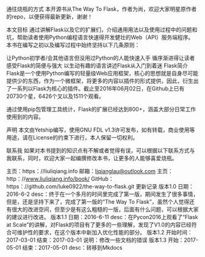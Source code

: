 通往烧瓶的方式
本开源书从The Way To Flask，作者为尚，欢迎大家明星原作者的repo，以便获得最新更新，谢谢！

本文目标
通过讲解Flask以及它的扩展们，介绍通用用法以及使用过程中的问题和坑，帮助读者使用Python编程语言快速得开发健壮的Web（API）服务端程序。本书在编写之初以及编写过程中始终坚持以下几条原则：

让Python初学者/会其他语言但没用过Python的人能快速入手
循序渐进得让读者感受Flask的简便与强大
以生动有趣的语言讲述Flask从入门到着迷
Flask简介
Flask是一个使用Python编写的轻量级Web应用框架，核心的思想就是自身尽可能提供少的东西，作为一个微框架，将更多的内容以插件的形式提供，因此，衍生出了一系列以Flask为核心的插件。截止至2016年06月02日，在Github上已有20730个星，6426个叉以及1511个观看。

通过使用pip包管理工具统计，Flask的扩展已经达到800+，涵盖大部分日常工作使用到的内容。

声明
本文由Yetship编写，使用GNU FDL v1.3许可发布，如有转载，商业使用等用途，请在License的约束下进行，本人保留一切权利。

联系我
如果对本书提到的知识点有不解或者觉得有误，可以根据以下联系方式与我联系，同时，欢迎大家一起编撰修改本书，让更多的人能够喜爱烧瓶。

主页：https：//liuliqiang.info
邮箱：liqianglau@outlook.com
主页：http：//www.liuliqiang.info/book/
GitHub：https：//github.com/luke0922/the-way-to-flask.git
更新记录
版本1.0
日期：2016-6-2
desc：终于在一个多月的时间里完成了第一版，期间发生了很多事情，但是，还是坚持下来了，完成了第一版的“The Way To Flask”，虽然个人觉得还有很大的改进空间，但至少是有这么粗糙的一版，后面有什么问题，可以根据大家的建议进行改进。
版本1.1
日期：2016-6-11
desc：在Pycon2016上观看了“Flask at Scale”的讲解，对Flask的项目有了更多的一些理解，发现了V1.0的内容已经符合可维护性的要求，在这个版本中新加入优化性能的部分。
版本1.2
开始时间：2017-03-01
结束：2017-03-01
说明：修改一些文档的错误
版本1.3
开始：2017-05-01
结束：2017-05-01
desc：转移到Mkdocs
